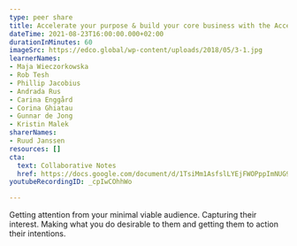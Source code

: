```yaml
---
type: peer share
title: Accelerate your purpose & build your core business with the Accelerant Curve
dateTime: 2021-08-23T16:00:00.000+02:00
durationInMinutes: 60
imageSrc: https://edco.global/wp-content/uploads/2018/05/3-1.jpg
learnerNames:
- Maja Wieczorkowska
- Rob Tesh
- Phillip Jacobius
- Andrada Rus
- Carina Enggård
- Corina Ghiatau
- Gunnar de Jong
- Kristin Malek
sharerNames:
- Ruud Janssen
resources: []
cta:
  text: Collaborative Notes
  href: https://docs.google.com/document/d/1TsiMm1AsfslLYEjFWOPppImNUG9kZCuvzfXMwEPWUXo/edit#
youtubeRecordingID: _cpIwCOhhWo

---
```

Getting attention from your minimal viable audience. Capturing their interest. Making what you do desirable to them and getting them to action their intentions.